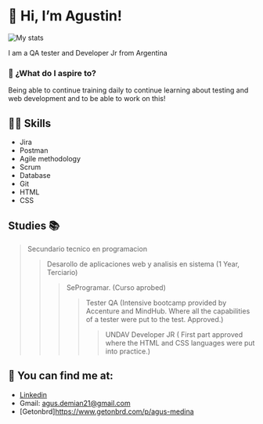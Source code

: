 # 👋 Hi, I’m Agustin!
![My stats](https://github-readme-stats.vercel.app/api?username=AgustinMedina21&count_private=true&show_icons=true&theme=radical)

I am a QA tester and Developer Jr from Argentina

### 👦 ¿What do I aspire to?
Being able to continue training daily to continue learning about testing and web development and to be able to work on this!


## 💪🏼 Skills
- Jira
- Postman
- Agile methodology
- Scrum
- Database
- Git
- HTML
- CSS

## Studies 📚
 > Secundario tecnico en programacion 
 > > Desarollo de aplicaciones web y analisis en sistema (1 Year, Terciario)
 > > > SeProgramar. (Curso aprobed)
 > > > > Tester QA (Intensive bootcamp provided by Accenture and MindHub. Where all the capabilities of a tester were put to the test. Approved.)
 > > > > > UNDAV Developer JR ( First part approved where the HTML and CSS languages ​​were put into practice.)

## 👀 You can find me at:
- [Linkedin](http://https://www.linkedin.com/in/mariano-medina-261133226/ "Linkedin")
- Gmail: agus.demian21@gmail.com
- [Getonbrd]https://www.getonbrd.com/p/agus-medina

